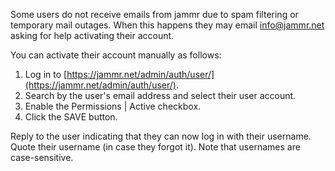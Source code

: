 Some users do not receive emails from jammr due to spam filtering or temporary
mail outages. When this happens they may email info@jammr.net asking for help
activating their account.

You can activate their account manually as follows:

1. Log in to [https://jammr.net/admin/auth/user/](https://jammr.net/admin/auth/user/).
1. Search by the user's email address and select their user account.
1. Enable the Permissions | Active checkbox.
1. Click the SAVE button.

Reply to the user indicating that they can now log in with their username.
Quote their username (in case they forgot it). Note that usernames are
case-sensitive.
